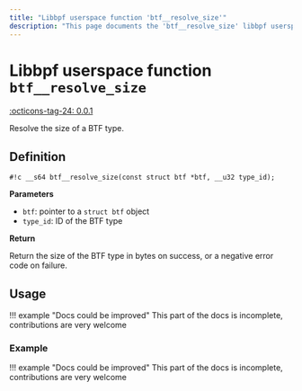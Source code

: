```yaml
---
title: "Libbpf userspace function 'btf__resolve_size'"
description: "This page documents the 'btf__resolve_size' libbpf userspace function, including its definition, usage, and examples."
---
```

# Libbpf userspace function `btf__resolve_size`

<!-- [LIBBPF_TAG] -->
[:octicons-tag-24: 0.0.1](https://github.com/libbpf/libbpf/releases/tag/v0.0.1)
<!-- [/LIBBPF_TAG] -->

Resolve the size of a BTF type.

## Definition

`#!c __s64 btf__resolve_size(const struct btf *btf, __u32 type_id);`

**Parameters**

- `btf`: pointer to a `struct btf` object
- `type_id`: ID of the BTF type

**Return**

Return the size of the BTF type in bytes on success, or a negative error code on failure.

## Usage

!!! example "Docs could be improved"
    This part of the docs is incomplete, contributions are very welcome

### Example

!!! example "Docs could be improved"
    This part of the docs is incomplete, contributions are very welcome
